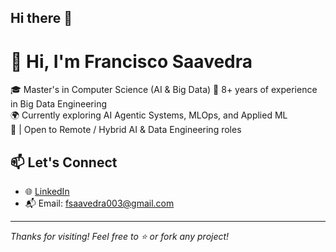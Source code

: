## Hi there 👋

<!--
**fsaavedra0003/fsaavedra0003** is a ✨ _special_ ✨ repository because its `README.md` (this file) appears on your GitHub profile.

Here are some ideas to get you started:

- 🔭 I’m currently working on ...
- 🌱 I’m currently learning ...
- 👯 I’m looking to collaborate on ...
- 🤔 I’m looking for help with ...
- 💬 Ask me about ...
- 📫 How to reach me: ...
- 😄 Pronouns: ...
- ⚡ Fun fact: ...
-->

# 👋 Hi, I'm Francisco Saavedra

🎓 Master's in Computer Science (AI & Big Data) 
💼 8+ years of experience in Big Data Engineering  
🌍 Currently exploring AI Agentic Systems, MLOps, and Applied ML  
📍  | Open to Remote / Hybrid AI & Data Engineering roles

## 📫 Let's Connect

- 🌐 [LinkedIn](https://linkedin.com/in/your-profile)
- 📬 Email: fsaavedra003@gmail.com

---

_Thanks for visiting! Feel free to ⭐️ or fork any project!_

